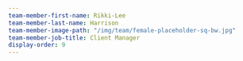 ```yaml
---
team-member-first-name: Rikki-Lee
team-member-last-name: Harrison
team-member-image-path: "/img/team/female-placeholder-sq-bw.jpg"
team-member-job-title: Client Manager
display-order: 9
---
```

